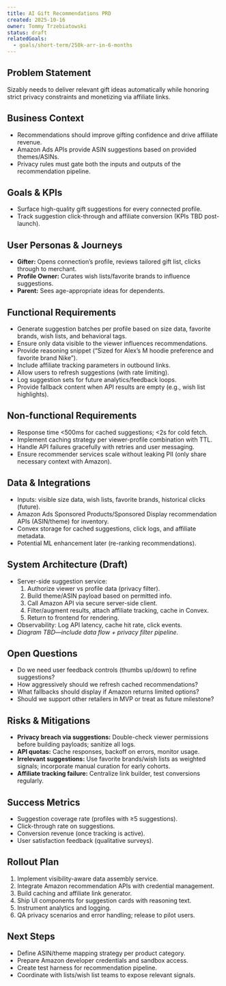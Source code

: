 ```yaml
---
title: AI Gift Recommendations PRD
created: 2025-10-16
owner: Tommy Trzebiatowski
status: draft
relatedGoals:
  - goals/short-term/250k-arr-in-6-months
---
```


## Problem Statement
Sizably needs to deliver relevant gift ideas automatically while honoring strict privacy constraints and monetizing via affiliate links.

## Business Context
- Recommendations should improve gifting confidence and drive affiliate revenue.  
- Amazon Ads APIs provide ASIN suggestions based on provided themes/ASINs.  
- Privacy rules must gate both the inputs and outputs of the recommendation pipeline.

## Goals & KPIs
- Surface high-quality gift suggestions for every connected profile.  
- Track suggestion click-through and affiliate conversion (KPIs TBD post-launch).

## User Personas & Journeys
- **Gifter:** Opens connection’s profile, reviews tailored gift list, clicks through to merchant.  
- **Profile Owner:** Curates wish lists/favorite brands to influence suggestions.  
- **Parent:** Sees age-appropriate ideas for dependents.

## Functional Requirements
- Generate suggestion batches per profile based on size data, favorite brands, wish lists, and behavioral tags.  
- Ensure only data visible to the viewer influences recommendations.  
- Provide reasoning snippet (“Sized for Alex’s M hoodie preference and favorite brand Nike”).  
- Include affiliate tracking parameters in outbound links.  
- Allow users to refresh suggestions (with rate limiting).  
- Log suggestion sets for future analytics/feedback loops.  
- Provide fallback content when API results are empty (e.g., wish list highlights).

## Non-functional Requirements
- Response time <500ms for cached suggestions; <2s for cold fetch.  
- Implement caching strategy per viewer-profile combination with TTL.  
- Handle API failures gracefully with retries and user messaging.  
- Ensure recommender services scale without leaking PII (only share necessary context with Amazon).

## Data & Integrations
- Inputs: visible size data, wish lists, favorite brands, historical clicks (future).  
- Amazon Ads Sponsored Products/Sponsored Display recommendation APIs (ASIN/theme) for inventory.  
- Convex storage for cached suggestions, click logs, and affiliate metadata.  
- Potential ML enhancement later (re-ranking recommendations).

## System Architecture (Draft)
- Server-side suggestion service:  
  1. Authorize viewer vs profile data (privacy filter).  
  2. Build theme/ASIN payload based on permitted info.  
  3. Call Amazon API via secure server-side client.  
  4. Filter/augment results, attach affiliate tracking, cache in Convex.  
  5. Return to frontend for rendering.  
- Observability: Log API latency, cache hit rate, click events.  
- *Diagram TBD—include data flow + privacy filter pipeline.*

## Open Questions
- Do we need user feedback controls (thumbs up/down) to refine suggestions?  
- How aggressively should we refresh cached recommendations?  
- What fallbacks should display if Amazon returns limited options?  
- Should we support other retailers in MVP or treat as future milestone?

## Risks & Mitigations
- **Privacy breach via suggestions:** Double-check viewer permissions before building payloads; sanitize all logs.  
- **API quotas:** Cache responses, backoff on errors, monitor usage.  
- **Irrelevant suggestions:** Use favorite brands/wish lists as weighted signals; incorporate manual curation for early cohorts.  
- **Affiliate tracking failure:** Centralize link builder, test conversions regularly.

## Success Metrics
- Suggestion coverage rate (profiles with ≥5 suggestions).  
- Click-through rate on suggestions.  
- Conversion revenue (once tracking is active).  
- User satisfaction feedback (qualitative surveys).

## Rollout Plan
1. Implement visibility-aware data assembly service.  
2. Integrate Amazon recommendation APIs with credential management.  
3. Build caching and affiliate link generator.  
4. Ship UI components for suggestion cards with reasoning text.  
5. Instrument analytics and logging.  
6. QA privacy scenarios and error handling; release to pilot users.

## Next Steps
- Define ASIN/theme mapping strategy per product category.  
- Prepare Amazon developer credentials and sandbox access.  
- Create test harness for recommendation pipeline.  
- Coordinate with lists/wish list teams to expose relevant signals.

